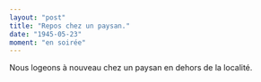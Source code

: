 ```yaml
---
layout: "post"
title: "Repos chez un paysan."
date: "1945-05-23"
moment: "en soirée"
---
```


Nous logeons à nouveau chez un paysan en dehors de la localité.


<div class="histoire"></div>

<div class="commentaire"></div>